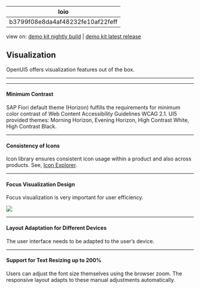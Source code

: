<!-- loiob3799f08e8da4af48232fe10af22feff -->

| loio |
| -----|
| b3799f08e8da4af48232fe10af22feff |

<div id="loio">

view on: [demo kit nightly build](https://sdk.openui5.org/nightly/#/topic/b3799f08e8da4af48232fe10af22feff) | [demo kit latest release](https://sdk.openui5.org/topic/b3799f08e8da4af48232fe10af22feff)</div>

## Visualization

OpenUI5 offers visualization features out of the box.

***

***

#### Minimum Contrast

SAP Fiori default theme \(Horizon\) fulfills the requirements for minimum color contrast of Web Content Accessibility Guidelines WCAG 2.1. UI5 provided themes: Morning Horizon, Evening Horizon, High Contrast White, High Contrast Black.

***

#### Consistency of Icons

Icon library ensures consistent icon usage within a product and also across products.​ See, [Icon Explorer](https://sdk.openui5.org/test-resources/sap/m/demokit/iconExplorer/webapp/index.html).

***

#### Focus Visualization Design

Focus visualization is very important for user efficiency.​

![](images/loiof04ef120bcc8407b8985f35a696b76ff_LowRes.png)

***

#### Layout Adaptation for Different Devices

The user interface needs to be adapted to the user’s device.

***

#### Support for Text Resizing up to 200%

Users can adjust the font size themselves using the browser zoom. The responsive layout adapts to these manual adjustments automatically.

